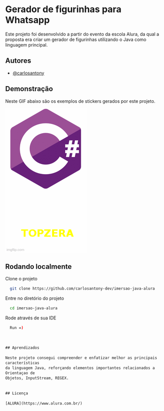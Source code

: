 
# Gerador de figurinhas para Whatsapp

Este projeto foi desenvolvido a partir do evento da escola Alura, da qual a proposta
era criar um gerador de figurinhas utilizando o Java como linguagem principal.


## Autores

- [@carlosantony](https://www.github.com/carlosantony-dev)


## Demonstração

Neste GIF abaixo são os exemplos de stickers gerados por este projeto.

![](examples.gif)


## Rodando localmente

Clone o projeto

```bash
  git clone https://github.com/carlosantony-dev/imersao-java-alura
```

Entre no diretório do projeto

```bash
  cd imersao-java-alura
```

Rode através de sua IDE

```bash
  Run =)
```
```


## Aprendizados

Neste projeto consegui compreender e enfatizar melhor as principais características
da linguagem Java, reforçando elementos importantes relacionados a Orientaçao de
Objetos, InputStream, REGEX.


## Licença

[ALURA](https://www.alura.com.br/)
